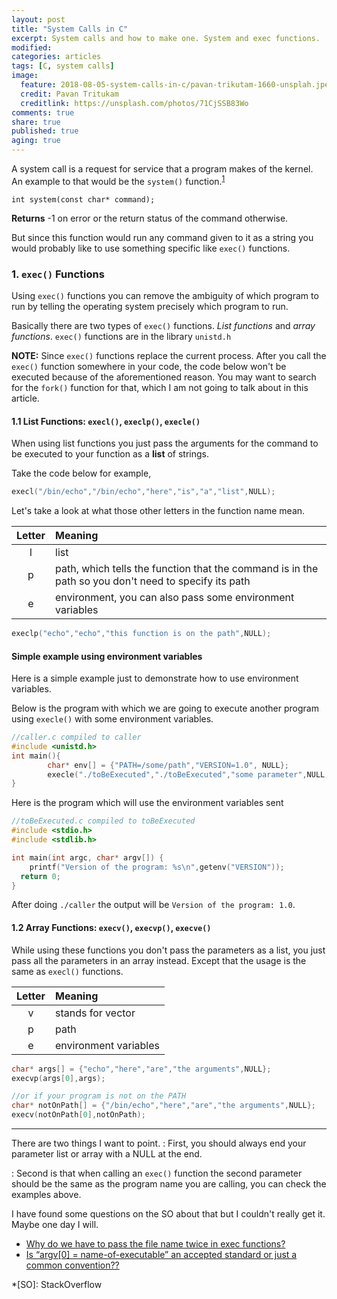 ```yaml
---
layout: post
title: "System Calls in C"
excerpt: System calls and how to make one. System and exec functions.
modified:
categories: articles
tags: [C, system calls]
image:
  feature: 2018-08-05-system-calls-in-c/pavan-trikutam-1660-unsplah.jpeg 
  credit: Pavan Tritukam
  creditlink: https://unsplash.com/photos/71CjSSB83Wo 
comments: true
share: true
published: true
aging: true
---
```


A system call is a request for service that a program makes of the kernel. An example to that would be the `system()` function.<sup>[1][1]</sup>

`int system(const char* command);`

**Returns** -1 on error or the return status of the command otherwise.

But since this function would run any command given to it as a string you would probably like to use something specific like `exec()` functions.

### 1. `exec()` Functions
Using `exec()` functions you can remove the ambiguity of which program to run by telling the operating system precisely which program to run.

Basically there are two types of `exec()` functions. _List functions_ and _array functions_. `exec()` functions are in the library `unistd.h`

**NOTE:** Since `exec()` functions replace the current process. After you call the `exec()` function somewhere in your code, the code below won't be executed because of the aforementioned reason. You may want to search for the `fork()` function for that, which I am not going to talk about in this article.

#### 1.1 List Functions: `execl()`, `execlp()`, `execle()`
When using list functions you just pass the arguments for the command to be executed to your function as a **list** of strings.

Take the code below for example,
```c
execl("/bin/echo","/bin/echo","here","is","a","list",NULL);
``` 
Let's take a look at what those other letters in the function name mean.


| Letter   | Meaning       |
|:--------:| :-------------|
| l | list|
| p | path, which tells the function that the command is in the path so you don't need to specify its path|
| e | environment, you can also pass some environment variables |


```c
execlp("echo","echo","this function is on the path",NULL);
```
#### Simple example using environment variables
Here is a simple example just to demonstrate how to use environment variables. 

Below is the program with which we are going to execute another program using `execle()` with some environment variables.
```c
//caller.c compiled to caller
#include <unistd.h>
int main(){
        char* env[] = {"PATH=/some/path","VERSION=1.0", NULL};
        execle("./toBeExecuted","./toBeExecuted","some parameter",NULL,env);
}
```

Here is the program which will use the environment variables sent
```c
//toBeExecuted.c compiled to toBeExecuted
#include <stdio.h> 
#include <stdlib.h>

int main(int argc, char* argv[]) {    
    printf("Version of the program: %s\n",getenv("VERSION"));  
  return 0;  
}
```
After doing `./caller` the output will be `Version of the program: 1.0`.

#### 1.2 Array Functions: `execv()`, `execvp()`, `execve()`
While using these functions you don't pass the parameters as a list, you just pass all the parameters in an array instead. Except that the usage is the same as `execl()` functions.

| Letter| Meaning              |
|:---:  |:--                   |
|v|stands for vector     |
|p|path                  |
|e|environment variables |

```c
char* args[] = {"echo","here","are","the arguments",NULL};  
execvp(args[0],args);

//or if your program is not on the PATH
char* notOnPath[] = {"/bin/echo","here","are","the arguments",NULL};  
execv(notOnPath[0],notOnPath);
```

---
There are two things I want to point. 
: First, you should always end your parameter list or array with a NULL at the end.

: Second is that when calling an `exec()` function the second parameter should be the same as the program name you are calling, you can check the examples above.

I have found some questions on the SO about that but I couldn't really get it. Maybe one day I will.

- <a href="https://unix.stackexchange.com/questions/187666/why-do-we-have-to-pass-the-file-name-twice-in-exec-functions" target="_blank">Why do we have to pass the file name twice in exec functions?</a>
- <a href="https://stackoverflow.com/questions/2050961/is-argv0-name-of-executable-an-accepted-standard-or-just-a-common-conventi" target="_blank">Is “argv[0] = name-of-executable” an accepted standard or just a common convention??</a>



*[SO]:  StackOverflow

[1]: https://www.gnu.org/software/libc/manual/html_node/System-Calls.html



